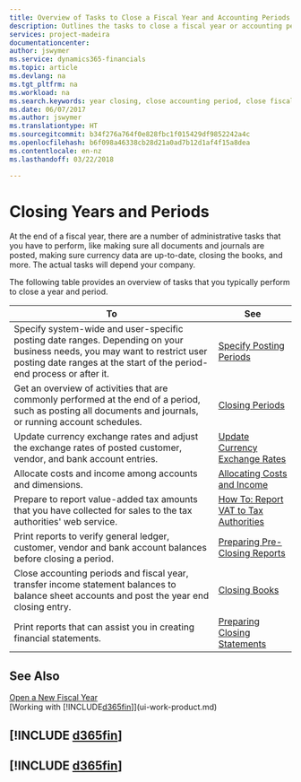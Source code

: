 ```yaml
---
title: Overview of Tasks to Close a Fiscal Year and Accounting Periods | Microsoft Docs
description: Outlines the tasks to close a fiscal year or accounting period, for example, making sure documents and journals are posted and verifying bank balances.
services: project-madeira
documentationcenter: 
author: jswymer
ms.service: dynamics365-financials
ms.topic: article
ms.devlang: na
ms.tgt_pltfrm: na
ms.workload: na
ms.search.keywords: year closing, close accounting period, close fiscal year, bank account detailed trial balance
ms.date: 06/07/2017
ms.author: jswymer
ms.translationtype: HT
ms.sourcegitcommit: b34f276a764f0e828fbc1f015429df9852242a4c
ms.openlocfilehash: b6f098a46338cb28d21a0ad7b12d1af4f15a8dea
ms.contentlocale: en-nz
ms.lasthandoff: 03/22/2018

---
```

# <a name="closing-years-and-periods"></a>Closing Years and Periods
At the end of a fiscal year, there are a number of administrative tasks that you have to perform, like making sure all documents and journals are posted, making sure currency data are up-to-date, closing the books, and more. The actual tasks will depend your company.

The following table provides an overview of tasks that you typically perform to close a year and period.

| To | See |
| --- | --- |
| Specify system-wide and user-specific posting date ranges. Depending on your business needs, you may want to restrict user posting date ranges at the start of the period-end process or after it. |[Specify Posting Periods](finance-how-specify-posting-periods.md) |
| Get an overview of activities that are commonly performed at the end of a period, such as posting all documents and journals, or running account schedules. |[Closing Periods](year-how-complete-period-end-processes.md) |
| Update currency exchange rates and adjust the exchange rates of posted customer, vendor, and bank account entries. |[Update Currency Exchange Rates](finance-how-update-currencies.md) |
| Allocate costs and income among accounts and dimensions. |[Allocating Costs and Income](year-allocate-costs-income.md) |
| Prepare to report value-added tax amounts that you have collected for sales to the tax authorities' web service. |[How To: Report VAT to Tax Authorities](finance-how-report-vat.md)|
| Print reports to verify general ledger, customer, vendor and bank account balances before closing a period. |[Preparing Pre-Closing Reports](year-prepare-preclose-reports.md) |
| Close accounting periods and fiscal year, transfer income statement balances to balance sheet accounts and post the year end closing entry. |[Closing Books](year-close-books.md) |
| Print reports that can assist you in creating financial statements. |[Preparing Closing Statements](year-prepare-close-statement.md) |

## <a name="see-also"></a>See Also
[Open a New Fiscal Year](finance-how-open-new-fiscal-year.md)  
[Working with [!INCLUDE[d365fin](includes/d365fin_md.md)]](ui-work-product.md)

## [!INCLUDE [d365fin](includes/free_trial_md.md)]  
## [!INCLUDE [d365fin](includes/training_link_md.md)]

